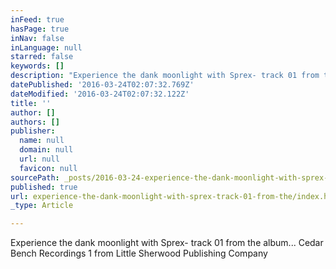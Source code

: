 ```yaml
---
inFeed: true
hasPage: true
inNav: false
inLanguage: null
starred: false
keywords: []
description: "Experience the dank moonlight with Sprex- track 01 from the album... Cedar Bench Recordings 1 from Little Sherwood Publishing Company \_"
datePublished: '2016-03-24T02:07:32.769Z'
dateModified: '2016-03-24T02:07:32.122Z'
title: ''
author: []
authors: []
publisher:
  name: null
  domain: null
  url: null
  favicon: null
sourcePath: _posts/2016-03-24-experience-the-dank-moonlight-with-sprex-track-01-from-the.md
published: true
url: experience-the-dank-moonlight-with-sprex-track-01-from-the/index.html
_type: Article

---
```

Experience the dank moonlight with Sprex- track 01 from the album... Cedar Bench Recordings 1 from Little Sherwood Publishing Company